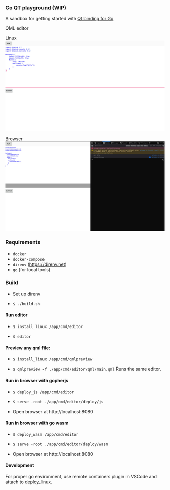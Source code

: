 ### Go QT playground (WIP)

A sandbox for getting started with [Qt binding for Go](https://github.com/therecipe/qt)

QML editor

Linux
![Linux](/screenshot.jpg "Linux")

Browser
![Browser](/screenshot-browser.jpg "Browser")

### Requirements

- `docker`
- `docker-compose`
- `direnv` (https://direnv.net)
- `go` (for local tools)

### Build
* Set up direnv

* `$ ./build.sh`

#### Run editor
* `$ install_linux /app/cmd/editor`

* `$ editor`

#### Preview any qml file:
* `$ install_linux /app/cmd/qmlpreview`

* `$ qmlpreview -f ./app/cmd/editor/qml/main.qml` Runs the same editor.

#### Run in browser with gopherjs

* `$ deploy_js /app/cmd/editor`

* `$ serve -root ./app/cmd/editor/deploy/js`

* Open browser at http://localhost:8080

#### Run in browser with go wasm

* `$ deploy_wasm /app/cmd/editor`

* `$ serve -root ./app/cmd/editor/deploy/wasm`

* Open browser at http://localhost:8080

#### Development

For proper go environment, use remote containers plugin in VSCode and attach to deploy_linux.
